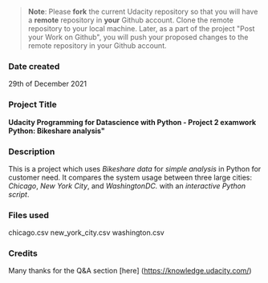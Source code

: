 >**Note**: Please **fork** the current Udacity repository so that you will have a **remote** repository in **your** Github account. Clone the remote repository to your local machine. Later, as a part of the project "Post your Work on Github", you will push your proposed changes to the remote repository in your Github account.

### Date created
29th of December 2021

### Project Title
**Udacity Programming for Datascience with Python - Project 2 examwork Python: Bikeshare analysis"**

### Description
This is a project which uses _Bikeshare data_ for _simple analysis_ in Python for customer need. It compares the system usage between three large cities: _Chicago_, _New York City_, and _WashingtonDC._ with an _interactive Python script_.

### Files used
chicago.csv new_york_city.csv washington.csv

### Credits
Many thanks for the Q&A section [here] (https://knowledge.udacity.com/)
